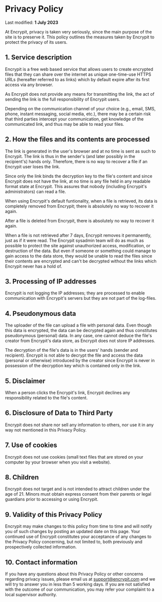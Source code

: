 # Privacy Policy

Last modified: **1 July 2023**

At Encrypit, privacy is taken very seriously, since the main purpose of the site is to preserve it. This policy outlines the measures taken by Encrypit to protect the privacy of its users.

## 1. Service description

Encrypit is a free web based service that allows users to create encrypted files that they can share over the internet as unique one-time-use HTTPS URLs (hereafter referred to as links) which by default expire after its first access via any browser.

As Encrypit does not provide any means for transmitting the link, the act of sending the link is the full responsibility of Encrypit users.

Depending on the communication channel of your choice (e.g., email, SMS, phone, instant messaging, social media, etc.), there may be a certain risk that third parties intercept your communication, get knowledge of the communicated link, and thus may be able to read your files.

## 2. How the files and its contents are processed

The link is generated in the user's browser and at no time is sent as such to Encrypit. The link is thus in the sender's (and later possibly in the recipient's) hands only. Therefore, there is no way to recover a file if an Encrypit user loses the link.

Since only the link binds the decryption key to the file's content and since Encrypit does not have the link, at no time is any file held in any readable format state at Encrypit. This assures that nobody (including Encrypit's administrators) can read a file.

When using Encrypit's default funtionality, when a file is retrieved, its data is completely removed from Encrypit; there is absolutely no way to recover it again.

After a file is deleted from Encrypit, there is absolutely no way to recover it again.

When a file is not retrieved after 7 days, Encrypit removes it permanently, just as if it were read. The Encrypit sysadmin team will do as much as possible to protect the site against unauthorized access, modification, or destruction of the data. But even if someone or something could manage to gain access to the data store, they would be unable to read the files since their contents are encrypted and can't be decrypted without the links which Encrypit never has a hold of.

## 3. Processing of IP addresses

Encrypit is not logging the IP addresses; they are processed to enable communication with Encrypit's servers but they are not part of the log-files.

## 4. Pseudonymous data

The uploader of the file can upload a file with personal data. Even though this data is encrypted, the data can be decrypted again and thus constitutes pseudonymous (personal) data. In any case, one cannot deduce the file's creator from Encrypit's data store, as Encrypit does not store IP addresses.

The decryption of the file's data is in the users' hands (sender and recipient). Encrypit is not able to decrypt the file and access the data (personal or otherwise) introduced by the creator since Encrypit is never in possession of the decryption key which is contained only in the link.

## 5. Disclaimer

When a person clicks the Encrypit's link, Encrypit declines any responsibility related to the file's content.

## 6. Disclosure of Data to Third Party

Encrypit does not share nor sell any information to others, nor use it in any way not mentioned in this Privacy Policy.

## 7. Use of cookies

Encrypit does not use cookies (small text files that are stored on your computer by your browser when you visit a website).

## 8. Children

Encrypit does not target and is not intended to attract children under the age of 21. Minors must obtain express consent from their parents or legal guardians prior to accessing or using Encrypit.

## 9. Validity of this Privacy Policy

Encrypit may make changes to this policy from time to time and will notify you of such changes by posting an updated date on this page. Your continued use of Encrypit constitutes your acceptance of any changes to the Privacy Policy concerning, but not limited to, both previously and prospectively collected information.

## 10. Contact information

If you have any questions about this Privacy Policy or other concerns regarding privacy issues, please email us at [support@encrypit.com](mailto:support@encrypit.com) and we will try to answer you in less than 5 working days. If you are not satisfied with the outcome of our communication, you may refer your complaint to a local supervisor authority.
